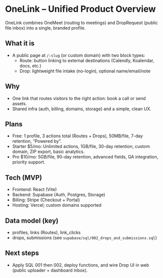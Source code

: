 # OneLink – Unified Product Overview

OneLink combines OneMeet (routing to meetings) and DropRequest (public file inbox) into a single, branded profile.

## What it is
- A public page at `/:slug` (or custom domain) with two block types:
  - Route: button linking to external destinations (Calendly, Koalendar, docs, etc.)
  - Drop: lightweight file intake (no-login), optional name/email/note

## Why
- One link that routes visitors to the right action: book a call or send assets.
- Shared infra (auth, billing, domains, storage) and a simple, clean UX.

## Plans
- Free: 1 profile, 3 actions total (Routes + Drops), 50MB/file, 7-day retention, “Powered by”.
- Starter $5/mo: Unlimited actions, 1GB/file, 30-day retention, custom domain, ZIP export, basic analytics.
- Pro $10/mo: 5GB/file, 90-day retention, advanced fields, GA integration, priority support.

## Tech (MVP)
- Frontend: React (Vite)
- Backend: Supabase (Auth, Postgres, Storage)
- Billing: Stripe (Checkout + Portal)
- Hosting: Vercel; custom domains supported

## Data model (key)
- profiles, links (Routes), link_clicks
- drops, submissions (see `supabase/sql/002_drops_and_submissions.sql`)

## Next steps
- Apply SQL 001 then 002, deploy functions, and wire Drop UI in web (public uploader + dashboard inbox).
